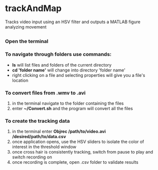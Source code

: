 trackAndMap
===========

Tracks video input using an HSV filter and outputs a MATLAB figure analyzing movement
## 

### Open the terminal

### To navigate through folders use commands:

- **ls** will list files and folders of the current directory
- **cd 'folder name'** will change into directory 'folder name' 
- right clicking on a file and selecting properties will give you a file's location

### To convert files from .wmv to .avi
1. in the terminal navigate to the folder containing the files
2. enter **~/Convert.sh** and the program will convert all the files

### To create the tracking data
1. in the terminal enter **Objrec /path/to/video.avi /desired/path/to/data.csv**
2. once application opens, use the HSV sliders to isolate the color of interest in the threshold window
3. once cross hair is consistently tracking, switch from pause to play and switch recording on
4. once recording is complete, open .csv folder to validate results






  